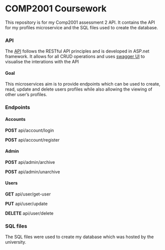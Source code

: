 # COMP2001 Coursework

This repository is for my Comp2001 assessment 2 API.
It contains the API for my profiles microservice and the SQL files used to create the database.

### API
The [API](https://web.socem.plymouth.ac.uk/COMP2001/BSanderswyatt/) follows the RESTful API principles and is developed in ASP.net framework. It allows for all CRUD operations and uses [swagger UI](https://web.socem.plymouth.ac.uk/COMP2001/BSanderswyatt/swagger/index.html) to visualise the interations with the API

#### Goal
This microservices aim is to provide endpoints which can be used to create, read, update and delete users profiles while also allowing the viewing of other user’s profiles.

### Endpoints
#### Accounts
**POST**
api/account/login

**POST**
api/account/register

#### Admin
**POST**
api/admin/archive

**POST**
api/admin/unarchive

#### Users
**GET**
api/user/get-user

**PUT**
api/user/update

**DELETE**
api/user/delete

### SQL files
The SQL files were used to create my database which was hosted by the university.
